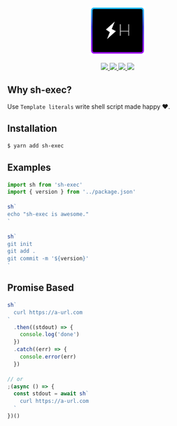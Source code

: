 <p align="center">
  <img src="./logo.png" width="128" />
</p>
<p align="center">
  <a href="https://www.npmjs.com/package/sh-exec">
    <img src="https://img.shields.io/npm/v/sh-exec.svg?style=flat-square&" />
  </a>
  <a href="https://travis-ci.org/rwu823/sh-exec" alt="Build Status">
    <img src="https://img.shields.io/travis/rwu823/sh-exec.svg?style=flat-square&" />
  </a>
  <a href="https://codecov.io/gh/rwu823/sh-exec" alt="Coverage">
    <img src="https://img.shields.io/codecov/c/github/rwu823/sh-exec/master.svg?style=flat-square&" />
  </a>
  <img src="https://img.shields.io/github/license/rwu823/sh-exec.svg?style=flat-square&" />
</p>

## Why sh-exec?

Use `Template literals` write shell script made happy ❤️.

## Installation

```sh
$ yarn add sh-exec
```

## Examples

```js
import sh from 'sh-exec'
import { version } from '../package.json'

sh`
echo "sh-exec is awesome."
`

sh`
git init
git add .
git commit -m '${version}'
`
```

## Promise Based

```js
sh`
  curl https://a-url.com
`
  .then((stdout) => {
    console.log('done')
  })
  .catch((err) => {
    console.error(err)
  })

// or
;(async () => {
  const stdout = await sh`
    curl https://a-url.com
  `
})()
```
